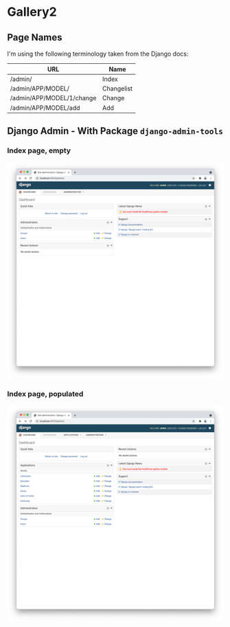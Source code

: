 # Gallery2

## Page Names

I'm using the following terminology taken from the Django docs:

URL                       | Name
------------------------- | ----------
/admin/                   | Index
/admin/APP/MODEL/         | Changelist
/admin/APP/MODEL/1/change | Change
/admin/APP/MODEL/add      | Add

## Django Admin - With Package `django-admin-tools`

### Index page, empty

![](gallery2/1.png?raw=true)

### Index page, populated

![](gallery2/2.png?raw=true)
